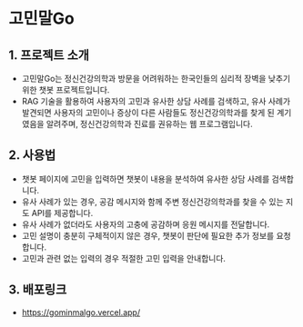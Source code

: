 # 고민말Go

## 1. 프로젝트 소개

- 고민말Go는 정신건강의학과 방문을 어려워하는 한국인들의 심리적 장벽을 낮추기 위한 챗봇 프로젝트입니다.
- RAG 기술을 활용하여 사용자의 고민과 유사한 상담 사례를 검색하고, 유사 사례가 발견되면 사용자의 고민이나 증상이 다른 사람들도 정신건강의학과를 찾게 된 계기였음을 알려주며, 정신건강의학과 진료를 권유하는 웹 프로그램입니다.

## 2. 사용법

- 챗봇 페이지에 고민을 입력하면 챗봇이 내용을 분석하여 유사한 상담 사례를 검색합니다.
- 유사 사례가 있는 경우, 공감 메시지와 함께 주변 정신건강의학과를 찾을 수 있는 지도 API를 제공합니다.
- 유사 사례가 없더라도 사용자의 고충에 공감하며 응원 메시지를 전달합니다.
- 고민 설명이 충분히 구체적이지 않은 경우, 챗봇이 판단에 필요한 추가 정보를 요청합니다.
- 고민과 관련 없는 입력의 경우 적절한 고민 입력을 안내합니다.

## 3. 배포링크

- https://gominmalgo.vercel.app/